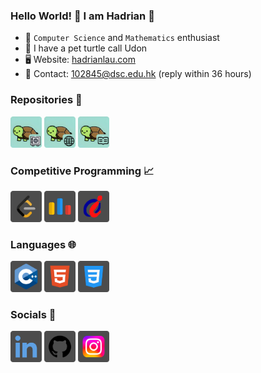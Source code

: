 ### Hello World! 👋 I am Hadrian 🐢
- 🧠 ```Computer Science``` and ```Mathematics``` enthusiast
- 🐢 I have a pet turtle call Udon
- 🖥️ Website: [hadrianlau.com](https://hadrianlau.com)
- 📨 Contact: [102845@dsc.edu.hk](mailto:102845@dsc.edu.hk) (reply within 36 hours)
### Repositories 📖
[<img width="50px" src="repositories/cp.png"/>](https://github.com/udontur/cp)
[<img width="50px" src="repositories/website.png"/>](https://github.com/udontur/udontur.github.io)
[<img width="50px" src="repositories/readme.png"/>](https://github.com/udontur/udontur)
### Competitive Programming 📈
[<img width="50px" src="socials/leetcode.png"/>](https://leetcode.com/udontur)
[<img width="50px" src="socials/codeforces.png"/>](https://codeforces.com/profile/udontur)
[<img width="50px" src="socials/hkoj.png"/>](https://judge.hkoi.org/user/wy_hadrianlau)
### Languages 🌐
[<img width="50px" src="languages/cpp.png"/>]()
[<img width="50px" src="languages/html.png"/>]()
[<img width="50px" src="languages/css.png"/>]()
### Socials 🤝
[<img width="50px" src="socials/linkedin.png"/>](https://www.linkedin.com/in/hadrianlaucs)
[<img width="50px" src="socials/github.png"/>](https://www.github.com/udontur)
[<img width="50px" src="socials/instagram.png"/>](https://www.instagram.com/udon.tur)
